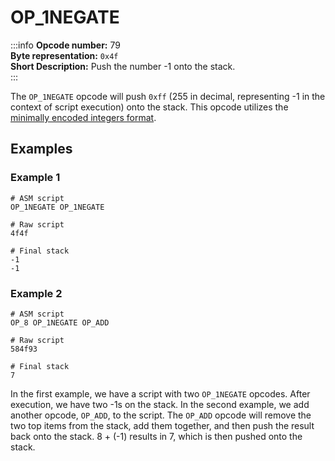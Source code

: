 # OP_1NEGATE
:::info
**Opcode number:** 79  
**Byte representation:** `0x4f`  
**Short Description:** Push the number -1 onto the stack.  
:::

The `OP_1NEGATE` opcode will push `0xff` (255 in decimal, representing -1 in the context of script execution) onto the stack. This opcode utilizes the [minimally encoded integers format](../overview/numbers.md#minimally-encoded-integers).

## Examples
### Example 1
```shell
# ASM script
OP_1NEGATE OP_1NEGATE

# Raw script
4f4f

# Final stack
-1
-1
```

### Example 2
```shell
# ASM script
OP_8 OP_1NEGATE OP_ADD

# Raw script
584f93

# Final stack
7
```

In the first example, we have a script with two `OP_1NEGATE` opcodes. After execution, we have two -1s on the stack. In the second example, we add another opcode, `OP_ADD`, to the script. The `OP_ADD` opcode will remove the two top items from the stack, add them together, and then push the result back onto the stack. 8 + (-1) results in 7, which is then pushed onto the stack.
